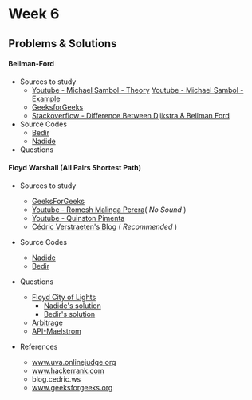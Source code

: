 # Week 6

## Problems & Solutions
#### Bellman-Ford
  - Sources to study
      - [Youtube - Michael Sambol - Theory](https://www.youtube.com/watch?v=9PHkk0UavIM)   [Youtube - Michael Sambol - Example](https://www.youtube.com/watch?v=obWXjtg0L64)
      - [GeeksforGeeks](http://www.geeksforgeeks.org/dynamic-programming-set-23-bellman-ford-algorithm/)
      - [Stackoverflow - Difference Between Djikstra & Bellman Ford](http://stackoverflow.com/questions/16273092/difference-between-bellman-ford-and-dijkstras-algorithm)
  - Source Codes
      - [Bedir](https://github.com/BedirT/AlgorithmsL/blob/master/Algorithms/Graph/FBellman_own.cpp)
      - [Nadide](https://github.com/nadide/ACM-ICPC/blob/master/codes/dynamic_bellmanFord.cpp)
  - Questions


#### Floyd Warshall (All Pairs Shortest Path)
  - Sources to study
      - [GeeksForGeeks](http://www.geeksforgeeks.org/dynamic-programming-set-16-floyd-warshall-algorithm/)
      - [Youtube - Romesh Malinga Perera](https://www.youtube.com/watch?v=9QV6QpyhN0o)( _No Sound_ ) 
      - [Youtube - Quinston Pimenta](https://www.youtube.com/watch?v=K6rI0umX-28)
      - [Cédric Verstraeten's Blog](https://blog.cedric.ws/c-floyd-warshall-shortest-distance-explanation-code) ( _Recommended_ )
  - Source Codes
      - [Nadide](https://github.com/nadide/ACM-ICPC/blob/master/codes/graph_FloydWarshall.c)
      - [Bedir](https://github.com/BedirT/AlgorithmsL/blob/master/Algorithms/Dynamic/Floyd%20Wolsher.c)
  - Questions
      - [Floyd City of Lights](https://www.hackerrank.com/challenges/floyd-city-of-blinding-lights?h_r=internal-search)
          - [Nadide's solution](https://github.com/nadide/ACM-ICPC/blob/master/problems/hackerrank/graph/floydCityOfBlindingLights.c)
          - [Bedir's solution](https://github.com/BedirT/AlgorithmsL/blob/master/Problems/HackerRank/Algorithms/Graph%20Theory/Floyd%20City%20of%20Blinding%20Lights.cpp)
      - [Arbitrage](https://uva.onlinejudge.org/index.php?option=onlinejudge&page=show_problem&problem=40)
      - [API-Maelstrom](https://uva.onlinejudge.org/index.php?option=onlinejudge&page=show_problem&problem=364)

  - References
      - www.uva.onlinejudge.org
      - www.hackerrank.com
      - blog.cedric.ws
      - www.geeksforgeeks.org
